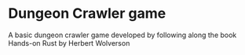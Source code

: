 # Dungeon Crawler game

A basic dungeon crawler game developed by following along the book Hands-on Rust by Herbert Wolverson